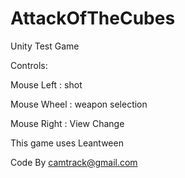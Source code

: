 # AttackOfTheCubes
Unity Test Game


Controls:

Mouse Left  : shot

Mouse Wheel   : weapon selection

Mouse Right : View Change

This game uses Leantween 

Code By
camtrack@gmail.com
